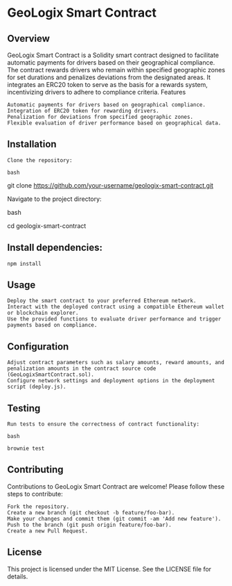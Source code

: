 
# GeoLogix Smart Contract
## Overview

GeoLogix Smart Contract is a Solidity smart contract designed to facilitate automatic payments for drivers based on their geographical compliance. The contract rewards drivers who remain within specified geographic zones for set durations and penalizes deviations from the designated areas. It integrates an ERC20 token to serve as the basis for a rewards system, incentivizing drivers to adhere to compliance criteria.
Features

    Automatic payments for drivers based on geographical compliance.
    Integration of ERC20 token for rewarding drivers.
    Penalization for deviations from specified geographic zones.
    Flexible evaluation of driver performance based on geographical data.

## Installation

    Clone the repository:

    bash

git clone https://github.com/your-username/geologix-smart-contract.git

Navigate to the project directory:

bash

cd geologix-smart-contract

## Install dependencies:

    npm install

## Usage

    Deploy the smart contract to your preferred Ethereum network.
    Interact with the deployed contract using a compatible Ethereum wallet or blockchain explorer.
    Use the provided functions to evaluate driver performance and trigger payments based on compliance.

## Configuration

    Adjust contract parameters such as salary amounts, reward amounts, and penalization amounts in the contract source code (GeoLogixSmartContract.sol).
    Configure network settings and deployment options in the deployment script (deploy.js).

## Testing

    Run tests to ensure the correctness of contract functionality:

    bash

    brownie test

## Contributing

Contributions to GeoLogix Smart Contract are welcome! Please follow these steps to contribute:

    Fork the repository.
    Create a new branch (git checkout -b feature/foo-bar).
    Make your changes and commit them (git commit -am 'Add new feature').
    Push to the branch (git push origin feature/foo-bar).
    Create a new Pull Request.

## License

This project is licensed under the MIT License. See the LICENSE file for details.
